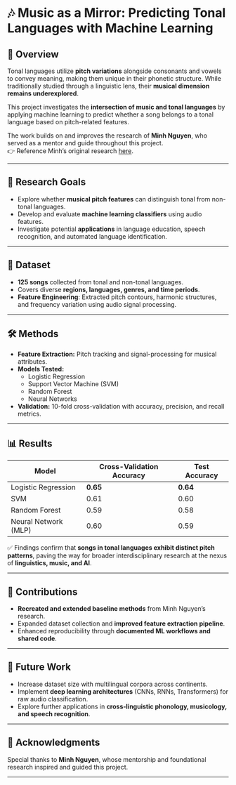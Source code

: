# 🎶 Music as a Mirror: Predicting Tonal Languages with Machine Learning  

## 📌 Overview  
Tonal languages utilize **pitch variations** alongside consonants and vowels to convey meaning, making them unique in their phonetic structure. While traditionally studied through a linguistic lens, their **musical dimension remains underexplored**.  

This project investigates the **intersection of music and tonal languages** by applying machine learning to predict whether a song belongs to a tonal language based on pitch-related features.  

The work builds on and improves the research of **Minh Nguyen**, who served as a mentor and guide throughout this project.  
👉 Reference Minh’s original research [here](https://www.pdffiller.com/jsfiller-desk10/?traceparent=00-d51508a91847788079ab4c3d366a043a-c4bc3f877802cce0-00&flat_pdf_quality=high&isShareViaLink=1&lang=en&projectId=1553981139&richTextFormatting=true&jsf-page-rearrange-v2=true&jsf-redesign-full=true&isSkipEditorLoadFrequency=true&jsf-probability-70=true&jsf-socket-io=false&jsf-simplified-modes-iteration-1=true&jsf-offline-mode=false&jsf-heading-bold=true&acc-share-button-in-editor=false&jsf-all-tools-tab=false&jsf-all-tools-tab-branch-b=false&jsf-editor-pdfjs-five=true&jsf-context-menu-to-right-panel=false&jsf-context-menu-to-right-panel-branch-b=false&jsf-disable-autosave=true&jsf-disable-browser-translation=false&jsf-web-mobile-new-filling-experience=false&routeId=e85f7576d3380edbcd74037e41d0aa32#4306f08695a043e5a24cfa2bd8451395).  

---

## 🎯 Research Goals  
- Explore whether **musical pitch features** can distinguish tonal from non-tonal languages.  
- Develop and evaluate **machine learning classifiers** using audio features.  
- Investigate potential **applications** in language education, speech recognition, and automated language identification.  

---

## 🎵 Dataset  
- **125 songs** collected from tonal and non-tonal languages.  
- Covers diverse **regions, languages, genres, and time periods**.  
- **Feature Engineering**: Extracted pitch contours, harmonic structures, and frequency variation using audio signal processing.  

---

## 🛠 Methods  
- **Feature Extraction:** Pitch tracking and signal-processing for musical attributes.  
- **Models Tested:**  
  - Logistic Regression  
  - Support Vector Machine (SVM)  
  - Random Forest  
  - Neural Networks  
- **Validation:** 10-fold cross-validation with accuracy, precision, and recall metrics.  

---

## 📊 Results  
| Model               | Cross-Validation Accuracy | Test Accuracy |
|----------------------|---------------------------|---------------|
| Logistic Regression  | **0.65**                  | **0.64**      |
| SVM                  | 0.61                      | 0.60          |
| Random Forest        | 0.59                      | 0.58          |
| Neural Network (MLP) | 0.60                      | 0.59          |  

✅ Findings confirm that **songs in tonal languages exhibit distinct pitch patterns**, paving the way for broader interdisciplinary research at the nexus of **linguistics, music, and AI**.  

---

## 🔬 Contributions  
- **Recreated and extended baseline methods** from Minh Nguyen’s research.  
- Expanded dataset collection and **improved feature extraction pipeline**.  
- Enhanced reproducibility through **documented ML workflows and shared code**.  

---

## 🚀 Future Work  
- Increase dataset size with multilingual corpora across continents.  
- Implement **deep learning architectures** (CNNs, RNNs, Transformers) for raw audio classification.  
- Explore further applications in **cross-linguistic phonology, musicology, and speech recognition**.  

---

## 🙏 Acknowledgments  
Special thanks to **Minh Nguyen**, whose mentorship and foundational research inspired and guided this project.  

---
